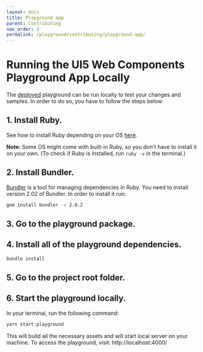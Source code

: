 ```yaml
---
layout: docs
title: Playground app
parent: Contributing
nav_order: 3
permalink: /playground/contributing/playground-app/
---
```


# Running the UI5 Web Components Playground App Locally

The [deployed](https://sap.github.io/ui5-webcomponents/) playground can be run locally to test your changes and samples.
In order to do so, you have to follow the steps below:

## 1. Install Ruby.
See how to install Ruby depending on your OS [here](https://www.ruby-lang.org/en/downloads/).

**Note:** Some OS might come with built-in Ruby, so you don't have to install it on your own. (To check if Ruby is installed, run ```ruby -v``` in the terminal.)

## 2. Install Bundler.
[Bundler](https://bundler.io/) is a tool for managing dependencies in Ruby. You need to install version 2.02 of Bundler.
In order to install it run:
```bash
gem install bundler -v 2.0.2
```

## 3. Go to the playground package.

## 4. Install all of the playground dependencies.
```bash
bundle install
```

## 5. Go to the project root folder.

## 6. Start the playground locally.
In your terminal, run the following command:
```bash
yarn start:playground
```

This will build all the necessary assets and will start local server on your machine. To access the playground, visit: http://localhost:4000/
